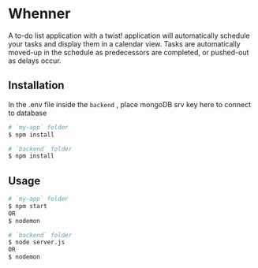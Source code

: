 
# Whenner

A to-do list application with a twist! application will automatically schedule your tasks and display them in a calendar view. Tasks are automatically moved-up in the schedule as predecessors are completed, or pushed-out as delays occur.

## Installation

In the .env file inside the `backend` , place mongoDB srv key here to connect to database


```bash
# `my-app` folder
$ npm install

# `backend` folder 
$ npm install

```
## Usage

```bash
# `my-app` folder
$ npm start 
OR
$ nodemon

# `backend` folder 
$ node server.js
OR
$ nodemon

